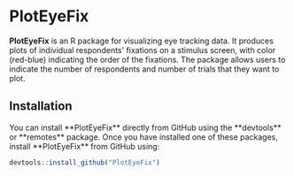 <h1>PlotEyeFix</h1>

**PlotEyeFix** is an R package for visualizing eye tracking data. It produces plots of individual respondents' fixations on a stimulus screen, with color (red-blue) indicating the order of the fixations. The package allows users to indicate the number of respondents and number of trials that they want to plot.

<h2>Installation</h2>
You can install **PlotEyeFix** directly from GitHub using the **devtools** or **remotes** package. Once you have installed one of these packages, install **PlotEyeFix** from GitHub using:

```r
devtools::install_github("PlotEyeFix")
```
